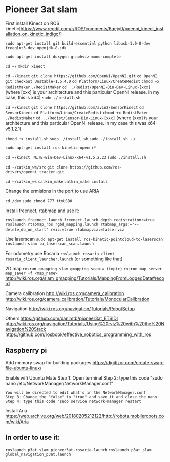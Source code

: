 # Pioneer 3at slam

First install Kinect on ROS kinetic[https://www.reddit.com/r/ROS/comments/6qejy0/openni_kinect_installation_on_kinetic_indigo/]

`sudo apt-get install git build-essential python libusb-1.0-0-dev freeglut3-dev openjdk-8-jdk`

`sudo apt-get install doxygen graphviz mono-complete`

`cd ~/`
`mkdir kinect`

`cd ~/kinect`
`git clone https://github.com/OpenNI/OpenNI.git`
`cd OpenNI`
`git checkout Unstable-1.5.4.0`
`cd Platform/Linux/CreateRedist`
`chmod +x RedistMaker`
`./RedistMaker`
`cd ../Redist/OpenNI-Bin-Dev-Linux-[xxx]`  
(where [xxx] is your architecture and this particular OpenNI release. In my case, this is x64)
`sudo ./install.sh`

`cd ~/kinect`
`git clone https://github.com/avin2/SensorKinect`
`cd SensorKinect`
`cd Platform/Linux/CreateRedist`
`chmod +x RedistMaker`
`./RedistMaker`
`cd ../Redist/Sensor-Bin-Linux-[xxx]`
(where [xxx] is your architecture and this particular OpenNI release. In my case this was x64-v5.1.2.1)

`chmod +x install.sh`
`sudo ./install.sh`
`sudo ./install.sh -u`

`sudo apt-get install ros-kinetic-openni*`

`cd ~/kinect `
`NITE-Bin-Dev-Linux-x64-v1.5.2.23`
`sudo ./install.sh`

`cd ~/catkin_ws/src`
`git clone https://github.com/ros-drivers/openni_tracker.git`

`cd ~/catkin_ws`
`catkin_make`
`catkin_make install`

Change the ermisions in the port to use ARIA

`cd /dev`
`sudo chmod 777 ttyUSB0`


Install freenect, rtabmap and use it:

`roslaunch freenect_launch freenect.launch depth_registration:=true`
`roslaunch rtabmap_ros rgbd_mapping.launch rtabmap_args:="--delete_db_on_start" rviz:=true rtabmapviz:=false`
`rviz`

Use laserscan
`sudo apt-get install ros-kinetic-pointcloud-to-laserscan`
`roslaunch slam to_laserscan_scan.launch`


For odometry use Rosaria
`roslaunch rosaria_client rosaria_client_launcher.launch` (or something like that)


2D map
`rosrun gmapping slam_gmapping scan:= (topic)`
`rosrun map_server map_saver -f <map_name>`
http://wiki.ros.org/slam_gmapping/Tutorials/MappingFromLoggedData#record

Camera calibration
http://wiki.ros.org/camera_calibration
http://wiki.ros.org/camera_calibration/Tutorials/MonocularCalibration

Navigation
http://wiki.ros.org/navigation/Tutorials/RobotSetup

Others
https://github.com/danimtb/pioneer3at_ETSIDI
http://wiki.ros.org/navigation/Tutorials/Using%20rviz%20with%20the%20Navigation%20Stack
https://github.com/rosbook/effective_robotics_programming_with_ros

## Raspberry pi

Add memory swap for building packages
https://digitizor.com/create-swap-file-ubuntu-linux/

Enable wifi Ubuntu Mate
	Step 1: Open terminal
	Step 2: type this code "sudo nano /etc/NetworkManager/NetworkManager.conf"

	You will be directed to edit what's in the NetworkManager.conf
	Step 3: Change the "false" to "true" and save it and close the nano
	Step 4: type this code "sudo service network-manager restart
	
Install Aria
https://web.archive.org/web/20180205212122/http://robots.mobilerobots.com/wiki/Aria


## In order to use it:
`roslaunch p3at_slam pioneer3at-rosaria.launch`
`roslaunch p3at_slam global_navigation_p3at.launch`
